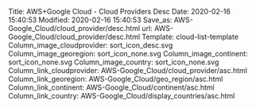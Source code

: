 Title: AWS+Google Cloud - Cloud Providers Desc
Date: 2020-02-16 15:40:53
Modified: 2020-02-16 15:40:53
Save_as: AWS-Google_Cloud/cloud_provider/desc.html
url: AWS-Google_Cloud/cloud_provider/desc.html
Template: cloud-list-template
Column_image_cloudprovider: sort_icon_desc.svg
Column_image_georegion: sort_icon_none.svg
Column_image_continent: sort_icon_none.svg
Column_image_country: sort_icon_none.svg
Column_link_cloudprovider: AWS-Google_Cloud/cloud_provider/asc.html
Column_link_georegion: AWS-Google_Cloud/geo_region/asc.html
Column_link_continent: AWS-Google_Cloud/continent/asc.html
Column_link_country: AWS-Google_Cloud/display_countries/asc.html